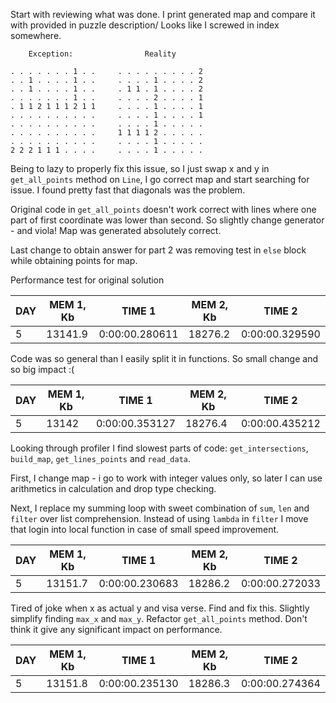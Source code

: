 Start with reviewing what was done.
I print generated map and compare it with provided in puzzle description/ Looks like I screwed in index somewhere.

```
    Exception:                Reality
    
. . . . . . . 1 . .     . . . . . . . . . 2
. . 1 . . . . 1 . .     . . . . 1 . . . . 2
. . 1 . . . . 1 . .     . 1 1 . 1 . . . . 2
. . . . . . . 1 . .     . . . . 2 . . . . 1
. 1 1 2 1 1 1 2 1 1     . . . . 1 . . . . 1
. . . . . . . . . .     . . . . 1 . . . . 1
. . . . . . . . . .     . . . . 1 . . . . .
. . . . . . . . . .     1 1 1 1 2 . . . . .
. . . . . . . . . .     . . . . 1 . . . . .
2 2 2 1 1 1 . . . .     . . . . 1 . . . . .
```

Being to lazy to properly fix this issue, so I just swap x and y in `get_all_points` method on `Line`,
I go correct map and start searching for issue. I found pretty fast that diagonals was the problem.

Original code in `get_all_points` doesn't work correct with lines where one part of first coordinate was lower
than second. So slightly change generator - and viola! Map was generated absolutely correct.

Last change to obtain answer for part 2 was removing test in `else` block while obtaining points for map.

Performance test for original solution

|   DAY |   MEM 1, Kb | TIME 1         |   MEM 2, Kb | TIME 2         |
|-------|-------------|----------------|-------------|----------------|
|     5 |     13141.9 | 0:00:00.280611 |     18276.2 | 0:00:00.329590 |

Code was so general than I easily split it in functions. So small change and so big impact :(

|   DAY |   MEM 1, Kb | TIME 1         |   MEM 2, Kb | TIME 2         |
|-------|-------------|----------------|-------------|----------------|
|     5 |       13142 | 0:00:00.353127 |     18276.4 | 0:00:00.435212 |

Looking through profiler I find slowest parts of code:
`get_intersections`, `build_map`, `get_lines_points` and `read_data`.

First, I change map - i go to work with integer values only, so later I can use arithmetics in calculation and drop type checking.

Next, I replace my summing loop with sweet combination of `sum`, `len` and `filter` over list comprehension. 
Instead of using `lambda` in `filter` I move that login into local function in case of small speed improvement.

|   DAY |   MEM 1, Kb | TIME 1         |   MEM 2, Kb | TIME 2         |
|-------|-------------|----------------|-------------|----------------|
|     5 |     13151.7 | 0:00:00.230683 |     18286.2 | 0:00:00.272033 |

Tired of joke when x as actual y and visa verse. Find and fix this.
Slightly simplify finding `max_x` and `max_y`.
Refactor `get_all_points` method. Don't think it give any significant impact on performance.

|   DAY |   MEM 1, Kb | TIME 1         |   MEM 2, Kb | TIME 2         |
|-------|-------------|----------------|-------------|----------------|
|     5 |     13151.8 | 0:00:00.235130 |     18286.3 | 0:00:00.274364 |
